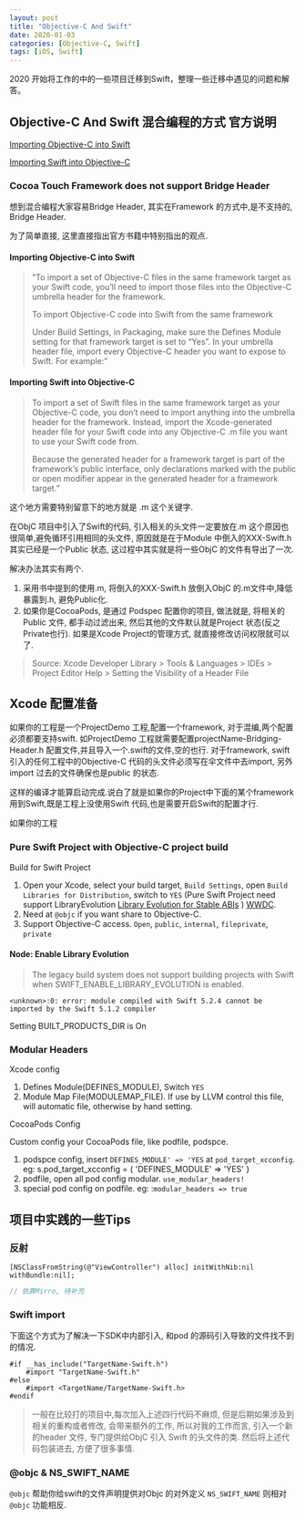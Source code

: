 ```yaml
---
layout: post
title: "Objective-C And Swift"
date: 2020-01-03
categories: [Objective-C, Swift]
tags: [iOS, Swift]
---
```


2020 开始将工作的中的一些项目迁移到Swift，整理一些迁移中遇见的问题和解答。

## Objective-C And Swift 混合编程的方式 官方说明

[Importing Objective-C into Swift](https://developer.apple.com/documentation/swift/imported_c_and_objective-c_apis/importing_objective-c_into_swift)

[Importing Swift into Objective-C](https://developer.apple.com/documentation/swift/imported_c_and_objective-c_apis/importing_swift_into_objective-c)

### Cocoa Touch Framework does not support Bridge Header

想到混合编程大家容易Bridge Header, 其实在Framework 的方式中,是不支持的, Bridge Header.

为了简单直接, 这里直接指出官方书籍中特别指出的观点.

#### Importing Objective-C into Swift

>“To import a set of Objective-C files in the same framework target as your Swift code, you’ll need to import those files into the Objective-C umbrella header for the framework.
>
>To import Objective-C code into Swift from the same framework
>
>Under Build Settings, in Packaging, make sure the Defines Module setting for that framework target is set to “Yes”.
In your umbrella header file, import every Objective-C header you want to expose to Swift. For example:”

#### Importing Swift into Objective-C

>To import a set of Swift files in the same framework target as your Objective-C code, you don’t need to import anything into the umbrella header for the framework. Instead, import the Xcode-generated header file for your Swift code into any Objective-C .m file you want to use your Swift code from.
>
>Because the generated header for a framework target is part of the framework’s public interface, only declarations marked with the public or open modifier appear in the generated header for a framework target.”

这个地方需要特别留意下的地方就是 .m 这个关键字.

在ObjC 项目中引入了Swift的代码, 引入相关的头文件一定要放在.m 这个原因也很简单,避免循环引用相同的头文件, 原因就是在于Module 中倒入的XXX-Swift.h 其实已经是一个Public 状态, 这过程中其实就是将一些ObjC 的文件有导出了一次.

解决办法其实有两个.

1. 采用书中提到的使用.m, 将倒入的XXX-Swift.h 放倒入ObjC 的.m文件中,降低暴露到.h, 避免Public化.
2. 如果你是CocoaPods, 是通过 Podspec 配置你的项目, 做法就是, 将相关的Public 文件, 都手动过滤出来, 然后其他的文件默认就是Project 状态(反之Private也行). 如果是Xcode Project的管理方式, 就直接修改访问权限就可以了.

> Source: Xcode Developer Library > Tools & Languages > IDEs > Project Editor Help > Setting the Visibility of a Header File

## Xcode 配置准备

如果你的工程是一个ProjectDemo 工程,配置一个framework, 对于混编,两个配置必须都要支持swift.
如ProjectDemo 工程就需要配置projectName-Bridging-Header.h 配置文件,并且导入一个.swift的文件,空的也行.
对于framework, swift 引入的任何工程中的Objective-C 代码的头文件必须写在伞文件中去import, 另外import 过去的文件确保也是public 的状态.

这样的编译才能算启动完成.说白了就是如果你的Project中下面的某个framework 用到Swift,既是工程上没使用Swift 代码,也是需要开启Swift的配置才行.

如果你的工程

### Pure Swift Project with Objective-C project build

Build for Swift Project

1. Open your Xcode, select your build target, `Build Settings`, open `Build Libraries for Distribution`, switch to `YES` (Pure Swift Project need support LibraryEvolution [Library Evolution for Stable ABIs](https://github.com/apple/swift-evolution/blob/master/proposals/0260-library-evolution.md) ) [WWDC](https://developer.apple.com/videos/play/wwdc2019/416/).
2. Need at `@objc` if you want share to Objective-C.
3. Support Objective-C access. `Open`, `public`, `internal`, `fileprivate`, `private`

#### Node: Enable Library Evolution

> The legacy build system does not support building projects with Swift when SWIFT_ENABLE_LIBRARY_EVOLUTION is enabled.

```console
<unknown>:0: error: module compiled with Swift 5.2.4 cannot be imported by the Swift 5.1.2 compiler
```

Setting BUILT_PRODUCTS_DIR is On

### Modular Headers

Xcode config

1. Defines Module(DEFINES_MODULE), Switch `YES`
2. Module Map File(MODULEMAP_FILE). If use by LLVM control this file, will automatic file, otherwise by hand setting.

CocoaPods Config

Custom config your CocoaPods file, like podfile, podspce.

1. podspce config, insert `DEFINES_MODULE' => 'YES` at `pod_target_xcconfig`. eg: s.pod_target_xcconfig = { 'DEFINES_MODULE' => 'YES' }
2. podfile, open all pod config modular. `use_modular_headers!`
3. special pod config on podfile. eg: :`modular_headers => true`

## 项目中实践的一些Tips

### 反射

```objc
[NSClassFromString(@"ViewController") alloc] initWithNib:nil withBundle:nil];
```

```swift
// 依靠Mirro, 待补充

```

### Swift import

下面这个方式为了解决一下SDK中内部引入, 和pod 的源码引入导致的文件找不到的情况.

```objc
#if __has_include("TargetName-Swift.h")
    #import "TargetName-Swift.h"
#else
    #import <TargetName/TargetName-Swift.h>
#endif
```

>一般在比较打的项目中,每次加入上述四行代码不麻烦, 但是后期如果涉及到相关的重构或者修改, 会带来额外的工作, 所以对我的工作而言, 引入一个新的header 文件, 专门提供给ObjC 引入 Swift 的头文件的类. 然后将上述代码包装进去, 方便了很多事情.

### @objc & NS_SWIFT_NAME

`@objc` 帮助你给swift的文件声明提供对Objc 的对外定义
`NS_SWIFT_NAME` 则相对 `@objc` 功能相反.
